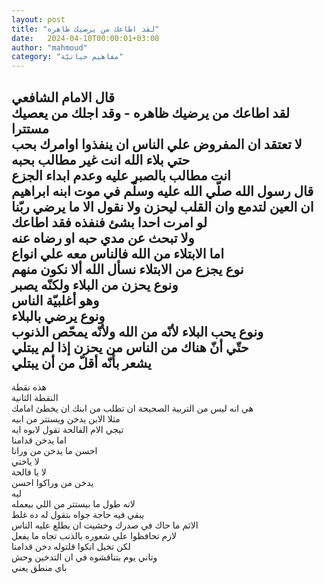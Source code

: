 ```yaml
---
layout: post
title: "لقد اطاعك من يرضيك ظاهره"
date:   2024-04-10T00:00:01+03:00
author: "mahmoud"
category: "مفاهيم حياتيّة"
---
```



قال الامام الشافعي  
لقد اطاعك من يرضيك ظاهره - وقد اجلك من يعصيك
مستترا  
لا تعتقد ان المفروض علي الناس ان ينفذوا اوامرك
بحب  
حتي بلاء الله انت غير مطالب بحبه  
انت مطالب بالصبر عليه وعدم ابداء الجزع  
قال رسول الله صلّي الله عليه وسلّم في موت ابنه
ابراهيم  
ان العين لتدمع وان القلب ليحزن ولا نقول الا ما يرضي
ربّنا  
لو امرت احدا بشئ فنفذه فقد اطاعك  
ولا تبحث عن مدي حبه او رضاه عنه  
اما الابتلاء من الله فالناس معه علي انواع  
نوع يجزع من الابتلاء نسأل الله ألا نكون منهم  
ونوع يحزن من البلاء ولكنّه يصبر  
وهو أغلبيّة الناس  
ونوع يرضي بالبلاء  
ونوع يحب البلاء لأنّه من الله ولأنّه يمحّص الذنوب  
حتّي أنّ هناك من الناس من يحزن إذا لم يبتلي  
يشعر بأنّه أقلّ من أن يبتلي  
-  
هذه نقطة  
النقطة الثانية  
هي انه ليس من التربية الصحيحة ان تطلب من ابنك ان يخطئ
امامك  
مثلا الابن يدخن ويستتر من ابيه  
تيجي الام الفالحة تقول لابوه ايه  
اما يدخن قدامنا  
احسن ما يدخن من ورانا  
لا ياختي  
لا يا فالحة  
يدخن من وراكوا احسن  
ليه  
لانه طول ما بيستتر من اللي بيعمله  
يبقي فيه حاجة جواه بتقول له ده غلط  
الاثم ما حاك في صدرك وخشيت ان يطلع عليه الناس  
لازم تحافظوا علي شعوره بالذنب تجاه ما يفعل  
لكن تخيل انكوا قلتوله دخن قدامنا  
وتاني يوم بتناقشوه في ان التدخين وحش  
باي منطق يعني
